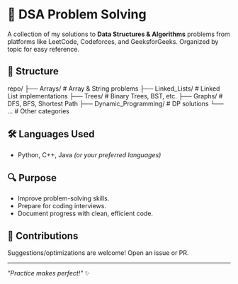 # 🚀 DSA Problem Solving

A collection of my solutions to **Data Structures & Algorithms** problems from platforms like LeetCode, Codeforces, and GeeksforGeeks. Organized by topic for easy reference.

## 📂 **Structure**
repo/
├── Arrays/ # Array & String problems
├── Linked_Lists/ # Linked List implementations
├── Trees/ # Binary Trees, BST, etc.
├── Graphs/ # DFS, BFS, Shortest Path
├── Dynamic_Programming/ # DP solutions
└── ... # Other categories


## 🛠 **Languages Used**
- Python, C++, Java *(or your preferred languages)*

## 🔍 **Purpose**
- Improve problem-solving skills.
- Prepare for coding interviews.
- Document progress with clean, efficient code.

## 🤝 **Contributions**
Suggestions/optimizations are welcome! Open an issue or PR.

---

*"Practice makes perfect!"* ✨
